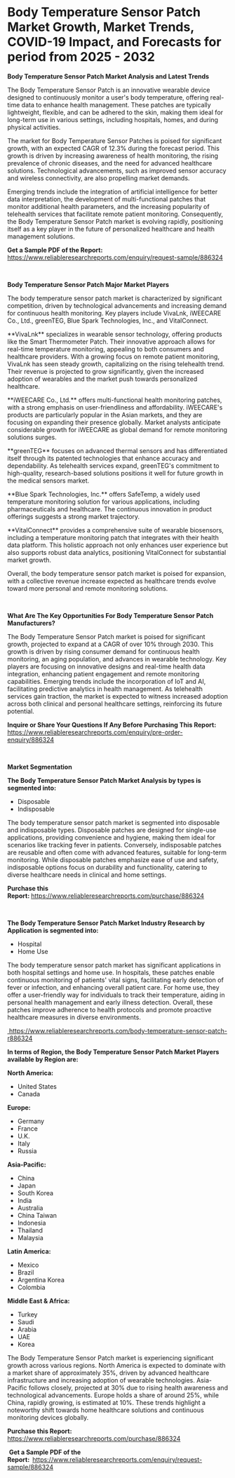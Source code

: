 <p><h1>Body Temperature Sensor Patch Market Growth, Market Trends, COVID-19 Impact, and Forecasts for period from 2025 - 2032</h1></p><p><strong>Body Temperature Sensor Patch Market Analysis and Latest Trends</strong></p>
<p><p>The Body Temperature Sensor Patch is an innovative wearable device designed to continuously monitor a user's body temperature, offering real-time data to enhance health management. These patches are typically lightweight, flexible, and can be adhered to the skin, making them ideal for long-term use in various settings, including hospitals, homes, and during physical activities.</p><p>The market for Body Temperature Sensor Patches is poised for significant growth, with an expected CAGR of 12.3% during the forecast period. This growth is driven by increasing awareness of health monitoring, the rising prevalence of chronic diseases, and the need for advanced healthcare solutions. Technological advancements, such as improved sensor accuracy and wireless connectivity, are also propelling market demands. </p><p>Emerging trends include the integration of artificial intelligence for better data interpretation, the development of multi-functional patches that monitor additional health parameters, and the increasing popularity of telehealth services that facilitate remote patient monitoring. Consequently, the Body Temperature Sensor Patch market is evolving rapidly, positioning itself as a key player in the future of personalized healthcare and health management solutions.</p></p>
<p><strong>Get a Sample PDF of the Report:&nbsp;</strong> <a href="https://www.reliableresearchreports.com/enquiry/request-sample/886324?utm_campaign=2286&utm_medium=2&utm_source=Github&utm_content=ia&utm_term=13042025&utm_id=body-temperature-sensor-patch">https://www.reliableresearchreports.com/enquiry/request-sample/886324</a></p>
<p>&nbsp;</p>
<p><strong>Body Temperature Sensor Patch Major Market Players</strong></p>
<p><p>The body temperature sensor patch market is characterized by significant competition, driven by technological advancements and increasing demand for continuous health monitoring. Key players include VivaLnk, iWEECARE Co., Ltd., greenTEG, Blue Spark Technologies, Inc., and VitalConnect.</p><p>**VivaLnk** specializes in wearable sensor technology, offering products like the Smart Thermometer Patch. Their innovative approach allows for real-time temperature monitoring, appealing to both consumers and healthcare providers. With a growing focus on remote patient monitoring, VivaLnk has seen steady growth, capitalizing on the rising telehealth trend. Their revenue is projected to grow significantly, given the increased adoption of wearables and the market push towards personalized healthcare.</p><p>**iWEECARE Co., Ltd.** offers multi-functional health monitoring patches, with a strong emphasis on user-friendliness and affordability. iWEECARE's products are particularly popular in the Asian markets, and they are focusing on expanding their presence globally. Market analysts anticipate considerable growth for iWEECARE as global demand for remote monitoring solutions surges. </p><p>**greenTEG** focuses on advanced thermal sensors and has differentiated itself through its patented technologies that enhance accuracy and dependability. As telehealth services expand, greenTEG's commitment to high-quality, research-based solutions positions it well for future growth in the medical sensors market.</p><p>**Blue Spark Technologies, Inc.** offers SafeTemp, a widely used temperature monitoring solution for various applications, including pharmaceuticals and healthcare. The continuous innovation in product offerings suggests a strong market trajectory.</p><p>**VitalConnect** provides a comprehensive suite of wearable biosensors, including a temperature monitoring patch that integrates with their health data platform. This holistic approach not only enhances user experience but also supports robust data analytics, positioning VitalConnect for substantial market growth.</p><p>Overall, the body temperature sensor patch market is poised for expansion, with a collective revenue increase expected as healthcare trends evolve toward more personal and remote monitoring solutions.</p></p>
<p>&nbsp;</p>
<p><strong>What Are The Key Opportunities For Body Temperature Sensor Patch Manufacturers?</strong></p>
<p><p>The Body Temperature Sensor Patch market is poised for significant growth, projected to expand at a CAGR of over 10% through 2030. This growth is driven by rising consumer demand for continuous health monitoring, an aging population, and advances in wearable technology. Key players are focusing on innovative designs and real-time health data integration, enhancing patient engagement and remote monitoring capabilities. Emerging trends include the incorporation of IoT and AI, facilitating predictive analytics in health management. As telehealth services gain traction, the market is expected to witness increased adoption across both clinical and personal healthcare settings, reinforcing its future potential.</p></p>
<p><strong>Inquire or Share Your Questions If Any Before Purchasing This Report:</strong> <a href="https://www.reliableresearchreports.com/enquiry/pre-order-enquiry/886324?utm_campaign=2286&utm_medium=2&utm_source=Github&utm_content=ia&utm_term=13042025&utm_id=body-temperature-sensor-patch">https://www.reliableresearchreports.com/enquiry/pre-order-enquiry/886324</a></p>
<p>&nbsp;</p>
<p><strong>Market Segmentation</strong></p>
<p><strong>The Body Temperature Sensor Patch Market Analysis by types is segmented into:</strong></p>
<p><ul><li>Disposable</li><li>Indisposable</li></ul></p>
<p><p>The body temperature sensor patch market is segmented into disposable and indisposable types. Disposable patches are designed for single-use applications, providing convenience and hygiene, making them ideal for scenarios like tracking fever in patients. Conversely, indisposable patches are reusable and often come with advanced features, suitable for long-term monitoring. While disposable patches emphasize ease of use and safety, indisposable options focus on durability and functionality, catering to diverse healthcare needs in clinical and home settings.</p></p>
<p><strong>Purchase this Report:&nbsp;</strong><a href="https://www.reliableresearchreports.com/purchase/886324?utm_campaign=2286&utm_medium=2&utm_source=Github&utm_content=ia&utm_term=13042025&utm_id=body-temperature-sensor-patch">https://www.reliableresearchreports.com/purchase/886324</a></p>
<p>&nbsp;</p>
<p><strong>The Body Temperature Sensor Patch Market Industry Research by Application is segmented into:</strong></p>
<p><ul><li>Hospital</li><li>Home Use</li></ul></p>
<p><p>The body temperature sensor patch market has significant applications in both hospital settings and home use. In hospitals, these patches enable continuous monitoring of patients' vital signs, facilitating early detection of fever or infection, and enhancing overall patient care. For home use, they offer a user-friendly way for individuals to track their temperature, aiding in personal health management and early illness detection. Overall, these patches improve adherence to health protocols and promote proactive healthcare measures in diverse environments.</p></p>
<p><a href="https://www.reliableresearchreports.com/body-temperature-sensor-patch-r886324?utm_campaign=2286&utm_medium=2&utm_source=Github&utm_content=ia&utm_term=13042025&utm_id=body-temperature-sensor-patch">&nbsp;https://www.reliableresearchreports.com/body-temperature-sensor-patch-r886324</a></p>
<p><strong>In terms of Region, the Body Temperature Sensor Patch Market Players available by Region are:</strong></p>
<p>
    <p> <strong> North America: </strong>
        <ul>
            <li>United States</li>
            <li>Canada</li>
        </ul>
        </p> 
    <p> <strong> Europe: </strong>
        <ul>
            <li>Germany</li>
            <li>France</li>
            <li>U.K.</li>
            <li>Italy</li>
            <li>Russia</li>
        </ul>
        </p> 
    <p> <strong> Asia-Pacific: </strong>
        <ul>
            <li>China</li>
            <li>Japan</li>
            <li>South Korea</li>
            <li>India</li>
            <li>Australia</li>
            <li>China Taiwan</li>
            <li>Indonesia</li>
            <li>Thailand</li>
            <li>Malaysia</li>
        </ul>
        </p> 
    <p> <strong> Latin America: </strong>
        <ul>
            <li>Mexico</li>
            <li>Brazil</li>
            <li>Argentina Korea</li>
            <li>Colombia</li>
        </ul>
        </p> 
    <p> <strong> Middle East & Africa: </strong>
        <ul>
            <li>Turkey</li>
            <li>Saudi</li>
            <li>Arabia</li>
            <li>UAE</li>
            <li>Korea</li>
        </ul>
    </p>
    </p>
<p><p>The Body Temperature Sensor Patch market is experiencing significant growth across various regions. North America is expected to dominate with a market share of approximately 35%, driven by advanced healthcare infrastructure and increasing adoption of wearable technologies. Asia-Pacific follows closely, projected at 30% due to rising health awareness and technological advancements. Europe holds a share of around 25%, while China, rapidly growing, is estimated at 10%. These trends highlight a noteworthy shift towards home healthcare solutions and continuous monitoring devices globally.</p></p>
<p><strong>Purchase this Report: </strong><a href="https://www.reliableresearchreports.com/purchase/886324?utm_campaign=2286&utm_medium=2&utm_source=Github&utm_content=ia&utm_term=13042025&utm_id=body-temperature-sensor-patch">https://www.reliableresearchreports.com/purchase/886324</a></p>
<p>&nbsp;<strong>Get a Sample PDF of the Report:&nbsp;&nbsp;</strong><a href="https://www.reliableresearchreports.com/enquiry/request-sample/886324?utm_campaign=2286&utm_medium=2&utm_source=Github&utm_content=ia&utm_term=13042025&utm_id=body-temperature-sensor-patch">https://www.reliableresearchreports.com/enquiry/request-sample/886324</a></p>
<p><strong></strong></p>
<p><p></p><p></p><p></p></p>